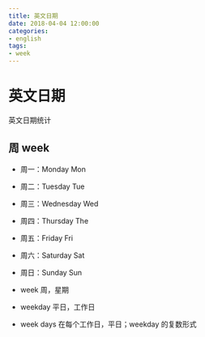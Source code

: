 ```yaml
---
title: 英文日期
date: 2018-04-04 12:00:00
categories:
- english
tags:
- week
---
```

# 英文日期

英文日期统计

## 周 week

- 周一：Monday Mon
- 周二：Tuesday Tue
- 周三：Wednesday Wed
- 周四：Thursday The
- 周五：Friday Fri
- 周六：Saturday Sat
- 周日：Sunday Sun

- week 周，星期
- weekday 平日，工作日
- week days 在每个工作日，平日；weekday 的复数形式
